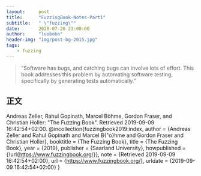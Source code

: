 ```yaml
---
layout:     post
title:      "FuzzingBook-Notes-Part1"
subtitle:   " \"fuzzing\""
date:       2020-07-20 23:00:00
author:     "luobobo"
header-img: "img/post-bg-2015.jpg"
tags:
    - fuzzing
---
```


> “Software has bugs, and catching bugs can involve lots of effort. This book addresses this problem by automating software testing, specifically by generating tests automatically.”


## 正文

Andreas Zeller, Rahul Gopinath, Marcel Böhme, Gordon Fraser, and Christian Holler: "The Fuzzing Book". Retrieved 2019-09-09 16:42:54+02:00.
@incollection{fuzzingbook2019:index,
    author = {Andreas Zeller and Rahul Gopinath and Marcel B{\"o}hme and Gordon Fraser and Christian Holler},
    booktitle = {The Fuzzing Book},
    title = {The Fuzzing Book},
    year = {2019},
    publisher = {Saarland University},
    howpublished = {\url{https://www.fuzzingbook.org/}},
    note = {Retrieved 2019-09-09 16:42:54+02:00},
    url = {https://www.fuzzingbook.org/},
    urldate = {2019-09-09 16:42:54+02:00}
}


